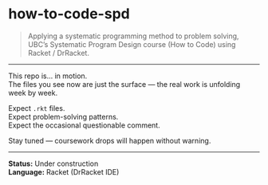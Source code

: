 # how-to-code-spd

> Applying a systematic programming method to problem solving,  
> UBC’s Systematic Program Design course (How to Code) using Racket / DrRacket.

---

This repo is... in motion.  
The files you see now are just the surface — the real work is unfolding week by week.  

Expect `.rkt` files.  
Expect problem-solving patterns.  
Expect the occasional questionable comment.

Stay tuned — coursework drops will happen without warning.

---

**Status:** Under construction  
**Language:** Racket (DrRacket IDE) 
